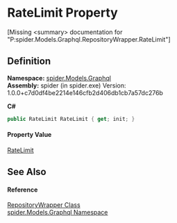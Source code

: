 # RateLimit Property


\[Missing &lt;summary&gt; documentation for "P:spider.Models.Graphql.RepositoryWrapper.RateLimit"\]



## Definition
**Namespace:** <a href="a7324a28-4f46-beaa-9269-26a8fa385391">spider.Models.Graphql</a>  
**Assembly:** spider (in spider.exe) Version: 1.0.0+c7d0df4be2214e146cfb2d406db1cb7a57dc276b

**C#**
``` C#
public RateLimit RateLimit { get; init; }
```



#### Property Value
<a href="464682f1-a296-29d1-275b-1f6b003d75d7">RateLimit</a>

## See Also


#### Reference
<a href="95240e38-05c8-3a4d-3003-6e4534cef9f0">RepositoryWrapper Class</a>  
<a href="a7324a28-4f46-beaa-9269-26a8fa385391">spider.Models.Graphql Namespace</a>  
